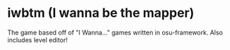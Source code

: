# iwbtm (I wanna be the mapper)

The game based off of "I Wanna..." games written in osu-framework. Also includes level editor!
